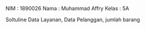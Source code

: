 NIM : 1890026
Nama : Muhammad Affry
Kelas : 5A

Soltuline
Data Layanan, Data Pelanggan, jumlah barang
